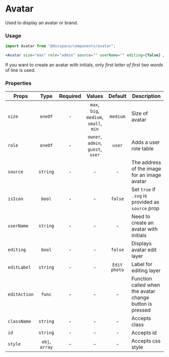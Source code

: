 # Avatar

Used to display an avatar or brand.

### Usage

```js
import Avatar from "@docspace/components/avatar";
```

```jsx
<Avatar size="max" role="admin" source="" userName="" editing={false} />
```

If you want to create an avatar with initials, only _first letter of first two words_ of line is used.

### Properties

| Props        |      Type      | Required |                 Values                 |   Default    | Description                                              |
| ------------ | :------------: | :------: | :------------------------------------: | :----------: | -------------------------------------------------------- |
| `size`       |    `oneOf`     |    -     | `max`, `big`, `medium`, `small`, `min` |   `medium`   | Size of avatar                                           |
| `role`       |    `oneOf`     |    -     |   `owner`, `admin`, `guest`, `user`    |    `user`    | Adds a user role table                                   |
| `source`     |    `string`    |    -     |                   -                    |      -       | The address of the image for an image avatar             |
| `isIcon`     |     `bool`     |    -     |                   -                    |   `false`    | Set `true` if `.svg` is provided as `source` prop        |
| `userName`   |    `string`    |    -     |                   -                    |      -       | Need to create an avatar with initials                   |
| `editing`    |     `bool`     |    -     |                   -                    |   `false`    | Displays avatar edit layer                               |
| `editLabel`  |    `string`    |    -     |                   -                    | `Edit photo` | Label for editing layer                                  |
| `editAction` |     `func`     |    -     |                   -                    |      -       | Function called when the avatar change button is pressed |
| `className`  |    `string`    |    -     |                   -                    |      -       | Accepts class                                            |
| `id`         |    `string`    |    -     |                   -                    |      -       | Accepts id                                               |
| `style`      | `obj`, `array` |    -     |                   -                    |      -       | Accepts css style                                        |
